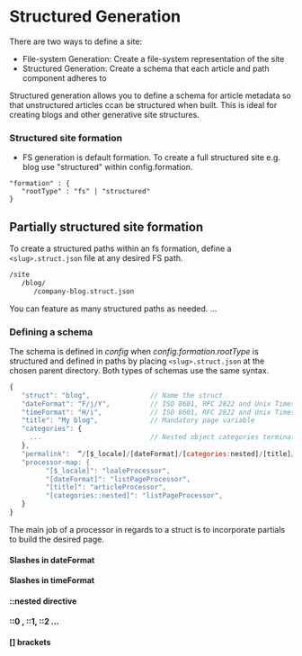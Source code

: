 # Structured Generation
There are two ways to define a site: 
- File-system Generation: Create a file-system representation of the site
- Structured Generation: Create a schema that each article and path component adheres to

Structured generation allows you to define a schema for article metadata so that unstructured articles ccan be structured when built.
This is ideal for creating blogs and other generative site structures.

### Structured site formation
- FS generation is default formation. To create a full structured site e.g. blog use "structured" within config.formation.

```
"formation" : {
   "rootType" : "fs" | "structured"
}
```

## Partially structured site formation
To create a structured paths within an fs formation, define a `<slug>.struct.json` file at any desired FS path. 
```bash
/site
   /blog/
      /company-blog.struct.json
 ```

You can feature as many structured paths as needed.
...

### Defining a schema
The schema is defined in _config_ when _config.formation.rootType_ is structured and defined in paths by placing `<slug>.struct.json` at the chosen parent directory.
Both types of schemas use the same syntax.

```javascript
{
   "struct": "blog",               // Name the struct 
   "dateFormat": "F/j/Y",          // ISO 8601, RFC 2822 and Unix Timestamp support
   "timeFormat": "H/i",            // ISO 8601, RFC 2822 and Unix Timestamp support
   "title": "My blog",             // Mandatory page variable
   "categories": {
     ...                           // Nested object categories terminated by null
   },
   "permalink":  “/[$_locale]/[dateFormat]/[categories:nested]/[title]/”,
   "processor-map: {
         "[$_locale]": "loaleProcessor",
         "[dateFormat]": "listPageProcessor",
         "[title]": "articleProcessor",
         "[categories::nested]": "listPageProcessor",
   }
}
```
The main job of a processor in regards to a struct is to incorporate partials to build the desired page.


#### Slashes in dateFormat
#### Slashes in timeFormat
#### ::nested directive 
#### ::0 , ::1, ::2 ...
#### [] brackets

